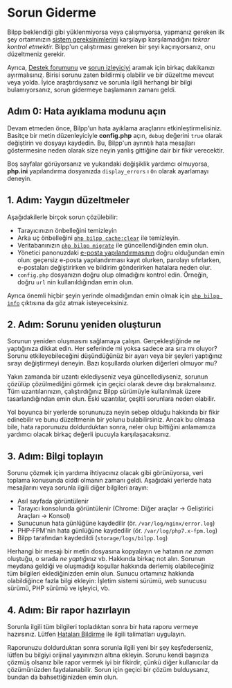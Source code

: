 # Sorun Giderme

Bilpp beklendiği gibi yüklenmiyorsa veya çalışmıyorsa, yapmanız gereken ilk şey ortamınızın [sistem gereksinimlerini](install.md#sunucu-gereksinimleri) karşılayıp karşılamadığını *tekrar kontrol etmektir.* Bilpp'un çalıştırması gereken bir şeyi kaçırıyorsanız, onu düzeltmeniz gerekir.

Ayrıca, [Destek forumunu](https://discuss.bilpp.com/t/support) ve [sorun izleyiciyi](https://github.com/bilpp/core/issues) aramak için birkaç dakikanızı ayırmalısınız. Birisi sorunu zaten bildirmiş olabilir ve bir düzeltme mevcut veya yolda. İyice araştırdıysanız ve sorunla ilgili herhangi bir bilgi bulamıyorsanız, sorun gidermeye başlamanın zamanı geldi.

## Adım 0: Hata ayıklama modunu açın

Devam etmeden önce, Bilpp'un hata ayıklama araçlarını etkinleştirmelisiniz. Basitçe bir metin düzenleyiciyle **config.php** açın, `debug` değerini `true` olarak değiştirin ve dosyayı kaydedin. Bu, Bilpp'un ayrıntılı hata mesajları göstermesine neden olarak size neyin yanlış gittiğine dair bir fikir verecektir.

Boş sayfalar görüyorsanız ve yukarıdaki değişiklik yardımcı olmuyorsa, **php.ini** yapılandırma dosyanızda `display_errors` ı `On` olarak ayarlamayı deneyin.

## 1. Adım: Yaygın düzeltmeler

Aşağıdakilerle birçok sorun çözülebilir:

* Tarayıcınızın önbelleğini temizleyin
* Arka uç önbelleğini [`php bilpp cache:clear`](console.md) ile temizleyin.
* Veritabanınızın [`php bilpp migrate`](console.md) ile güncellendiğinden emin olun.
* Yönetici panonuzdaki [e-posta yapılandırmasının](mail.md) doğru olduğundan emin olun: geçersiz e-posta yapılandırması kayıt olurken, parolayı sıfırlarken, e-postaları değiştirirken ve bildirim gönderirken hatalara neden olur.
* `config.php` dosyanızın doğru olup olmadığını kontrol edin. Örneğin, doğru `url` nin kullanıldığından emin olun.

Ayrıca önemli hiçbir şeyin yerinde olmadığından emin olmak için [`php bilpp info`](console.md) çıktısına da göz atmak isteyeceksiniz.

## 2. Adım: Sorunu yeniden oluşturun

Sorunun yeniden oluşmasını sağlamaya çalışın. Gerçekleştiğinde ne yaptığınıza dikkat edin. Her seferinde mi yoksa sadece ara sıra mı oluyor? Sorunu etkileyebileceğini düşündüğünüz bir ayarı veya bir şeyleri yaptığınız sırayı değiştirmeyi deneyin. Bazı koşullarda olurken diğerleri olmuyor mu?

Yakın zamanda bir uzantı eklediyseniz veya güncellediyseniz, sorunun çözülüp çözülmediğini görmek için geçici olarak devre dışı bırakmalısınız. Tüm uzantılarınızın, çalıştırdığınız Bilpp sürümüyle kullanılmak üzere tasarlandığından emin olun. Eski uzantılar, çeşitli sorunlara neden olabilir.

Yol boyunca bir yerlerde sorununuza neyin sebep olduğu hakkında bir fikir edinebilir ve bunu düzeltmenin bir yolunu bulabilirsiniz. Ancak bu olmasa bile, hata raporunuzu doldurduktan sonra, neler olup bittiğini anlamamıza yardımcı olacak birkaç değerli ipucuyla karşılaşacaksınız.

## 3. Adım: Bilgi toplayın

Sorunu çözmek için yardıma ihtiyacınız olacak gibi görünüyorsa, veri toplama konusunda ciddi olmanın zamanı geldi. Aşağıdaki yerlerde hata mesajlarını veya sorunla ilgili diğer bilgileri arayın:

* Asıl sayfada görüntülenir
* Tarayıcı konsolunda görüntülenir (Chrome: Diğer araçlar -> Geliştirici Araçları -> Konsol)
* Sunucunun hata günlüğüne kaydedilir (ör. `/var/log/nginx/error.log`)
* PHP-FPM'nin hata günlüğüne kaydedilir (ör. `/var/log/php7.x-fpm.log`)
* Bilpp tarafından kaydedildi (`storage/logs/bilpp.log`)

Herhangi bir mesajı bir metin dosyasına kopyalayın ve hatanın *ne zaman* oluştuğu, o sırada *ne yaptığınız* vb. Hakkında birkaç not alın. Sorunun meydana geldiği ve oluşmadığı koşullar hakkında derlemiş olabileceğiniz tüm bilgileri eklediğinizden emin olun. Sunucu ortamınız hakkında olabildiğince fazla bilgi ekleyin: İşletim sistemi sürümü, web sunucusu sürümü, PHP sürümü ve işleyici, vb.

## 4. Adım: Bir rapor hazırlayın

Sorunla ilgili tüm bilgileri topladıktan sonra bir hata raporu vermeye hazırsınız. Lütfen [Hataları Bildirme](bugs.md) ile ilgili talimatları uygulayın.

Raporunuzu doldurduktan sonra sorunla ilgili yeni bir şey keşfederseniz, lütfen bu bilgiyi orijinal yayınınızın altına ekleyin. Sorunu kendi başınıza çözmüş olsanız bile rapor vermek iyi bir fikirdir, çünkü diğer kullanıcılar da çözümünüzden faydalanabilir. Sorun için geçici bir çözüm bulduysanız, bundan da bahsettiğinizden emin olun.
